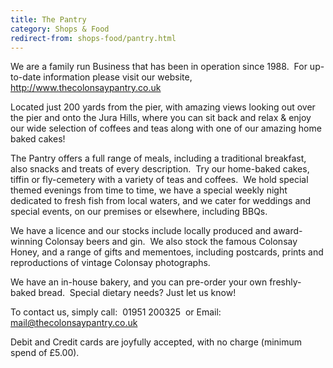 ```yaml
---
title: The Pantry
category: Shops & Food
redirect-from: shops-food/pantry.html
---
```


We are a family run Business that has been in operation since 1988.  For up-to-date information please visit our website, <http://www.thecolonsaypantry.co.uk>

Located just 200 yards from the pier, with amazing views looking out over the pier and onto the Jura Hills, where you can sit back and relax &amp; enjoy our wide selection of coffees and teas along with one of our amazing home baked cakes!

The Pantry offers a full range of meals, including a traditional breakfast, also snacks and treats of every description.  Try our home-baked cakes, tiffin or fly-cemetery with a variety of teas and coffees.  We hold special themed evenings from time to time, we have a special weekly night dedicated to fresh fish from local waters, and we cater for weddings and special events, on our premises or elsewhere, including BBQs.

We have a licence and our stocks include locally produced and award-winning Colonsay beers and gin.  We also stock the famous Colonsay Honey, and a range of gifts and mementoes, including postcards, prints and reproductions of vintage Colonsay photographs.

We have an in-house bakery, and you can pre-order your own freshly-baked bread.  Special dietary needs? Just let us know!

To contact us, simply call:  01951 200325  or Email: <mail@thecolonsaypantry.co.uk>

Debit and Credit cards are joyfully accepted, with no charge (minimum spend of £5.00).